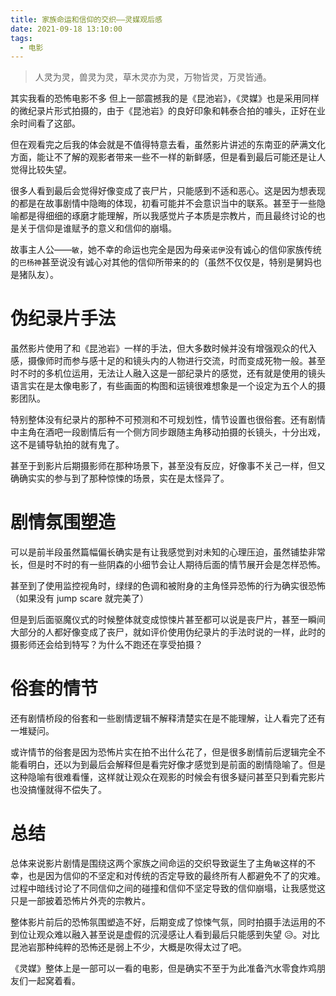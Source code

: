 ```yaml
---
title: 家族命运和信仰的交织——灵媒观后感
date: 2021-09-18 13:10:00
tags:
  - 电影
---
```


> 人灵为灵，兽灵为灵，草木灵亦为灵，万物皆灵，万灵皆通。

其实我看的恐怖电影不多 但上一部震撼我的是《昆池岩》，《灵媒》也是采用同样的微纪录片形式拍摄的，由于《昆池岩》的良好印象和韩泰合拍的噱头，正好在业余时间看了这部。

但在观看完之后我的体会就是不值得特意去看，虽然影片讲述的东南亚的萨满文化方面，能让不了解的观影者带来一些不一样的新鲜感，但是看到最后可能还是让人觉得比较失望。

<!-- more -->

很多人看到最后会觉得好像变成了丧尸片，只能感到不适和恶心。这是因为想表现的都是在故事剧情中隐晦的体现，初看可能并不会意识当中的联系。甚至于一些隐喻都是得细细的琢磨才能理解，所以我感觉片子本质是宗教片，而且最终讨论的也是关于信仰是谁赋予的意义和信仰的崩塌。

故事主人公——`敏`，她不幸的命运也完全是因为母亲`诺伊`没有诚心的信仰家族传统的`巴杨神`甚至说没有诚心对其他的信仰所带来的的（虽然不仅仅是，特别是舅妈也是猪队友）。

# 伪纪录片手法

虽然影片使用了和《昆池岩》一样的手法，但大多数时候并没有增强观众的代入感，摄像师时而参与感十足的和镜头内的人物进行交流，时而变成死物一般。甚至时不时的多机位运用，无法让人融入这是一部纪录片的感觉，还有就是使用的镜头语言实在是太像电影了，有些画面的构图和运镜很难想象是一个设定为五个人的摄影团队。

特别整体没有纪录片的那种不可预测和不可规划性，情节设置也很俗套。还有剧情中主角在酒吧一段剧情后有一个侧方同步跟随主角移动拍摄的长镜头，十分出戏，这不是铺导轨拍的就有鬼了。

甚至于到影片后期摄影师在那种场景下，甚至没有反应，好像事不关己一样，但又确确实实的参与到了那种惊悚的场景，实在是太怪异了。

# 剧情氛围塑造

可以是前半段虽然篇幅偏长确实是有让我感觉到对未知的心理压迫，虽然铺垫非常长，但是时不时的有一些阴森的小细节会让人期待后面的情节展开会是怎样恐怖。

甚至到了使用监控视角时，绿绿的色调和被附身的主角怪异恐怖的行为确实很恐怖（如果没有 jump scare 就完美了）

但是到后面驱魔仪式的时候整体就变成惊悚片甚至都可以说是丧尸片，甚至一瞬间大部分的人都好像变成了丧尸，就如评价使用伪纪录片的手法时说的一样，此时的摄影师还会给到特写？为什么不跑还在享受拍摄？

# 俗套的情节

还有剧情桥段的俗套和一些剧情逻辑不解释清楚实在是不能理解，让人看完了还有一堆疑问。

或许情节的俗套是因为恐怖片实在拍不出什么花了，但是很多剧情前后逻辑完全不能看明白，还以为到最后会解释但是看完好像才感觉到是前面的剧情隐喻了。但是这种隐喻有很难看懂，这样就让观众在观影的时候会有很多疑问甚至只到看完影片也没搞懂就得不偿失了。

# 总结

总体来说影片剧情是围绕这两个家族之间命运的交织导致诞生了主角`敏`这样的不幸，也是因为信仰的不坚定和对传统的否定导致的最终所有人都避免不了的灾难。过程中暗线讨论了不同信仰之间的碰撞和信仰不坚定导致的信仰崩塌，让我感觉这只是一部披着恐怖片外壳的宗教片。

整体影片前后的恐怖氛围塑造不好，后期变成了惊悚气氛，同时拍摄手法运用的不到位让观众难以融入甚至说是虚假的沉浸感让人看到最后只能感到失望 😥。对比昆池岩那种纯粹的恐怖还是弱上不少，大概是吹得太过了吧。

《灵媒》整体上是一部可以一看的电影，但是确实不至于为此准备汽水零食炸鸡朋友们一起窝着看。
